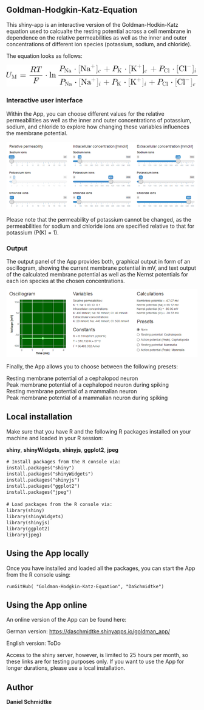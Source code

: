 ## Goldman-Hodgkin-Katz-Equation

This shiny-app is an interactive version of the Goldman-Hodkin-Katz equation used to calcualte the resting potential across a cell membrane in dependence on the relative permeabilities as well as the inner and outer concentrations of different ion species (potassium, sodium, and chloride).

The equation looks as follows:


![Equation](/www/Equation.jpg)

### Interactive user interface
Within the App, you can choose different values for the relative permeabilities as well as the inner and outer concentrations of potassium, sodium, and chloride to explore how changing these variables influences the membrane potential.


![Sliders](/www/Slider.jpg)

Please note that the permeability of potassium cannot be changed, as the permeabilities for sodium and chloride ions are specified relative to that for potassium (P(K) = 1).

### Output
The output panel of the App provides both, graphical output in form of an oscillogram, showing the current membrane potential in mV, and text output of the calculated membrane potential as well as the Nernst potentials for each ion species at the chosen concentrations.

![Output](/www/Output.jpg)

Finally, the App allows you to choose between the following presets:

Resting membrane potential of a cephalopod neuron\
Peak membrane potential of a cephalopod neuron during spiking\
Resting membrane potential of a mammalian neuron\
Peak membrane potential of a mammalian neuron during spiking


## Local installation

Make sure that you have R and the following R packages installed on your machine and loaded in your R session:

**shiny**, **shinyWidgets**, **shinyjs**, **ggplot2**, **jpeg**

    # Install packages from the R console via:
    install.packages("shiny")
    install.packages("shinyWidgets")
    install.packages("shinyjs")
    install.packages("ggplot2")
    install.packages("jpeg")
    
    # Load packages from the R console via:
    library(shiny)
    library(shinyWidgets)
    library(shinyjs)
    library(ggplot2)
    library(jpeg)
    
## Using the App locally

Once you have installed and loaded all the packages, you can start the App from the R console using:

    runGitHub( "Goldman-Hodgkin-Katz-Equation", "DaSchmidtke")
    
## Using the App online

An online version of the App can be found here:

German version:
https://daschmidtke.shinyapps.io/goldman_app/

English version:
ToDo

Access to the shiny server, however, is limited to 25 hours per month, so these links are for testing purposes only. If you want to use the App for longer durations, please use a local installation.

## Author

**Daniel Schmidtke**

